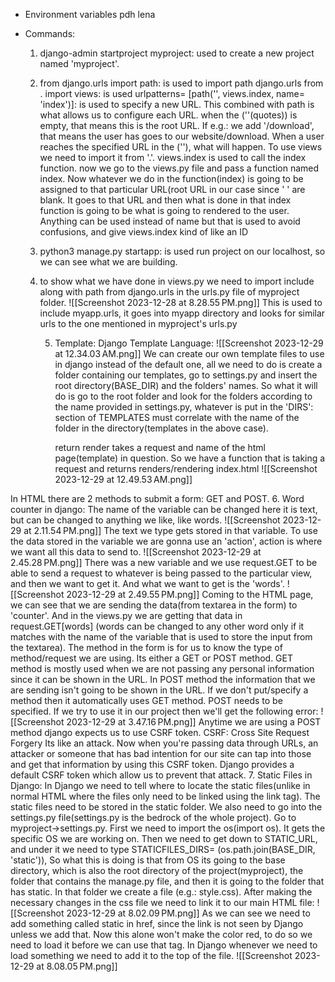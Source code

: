 - Environment variables pdh lena

- Commands:
	1. django-admin startproject myproject: used to create a new project named 'myproject'.
	2. from django.urls import path: is used to import path django.urls
	    from . import views: is used 
	    urlpatterns= [path('', views.index, name= 'index')]: is used to specify a new URL.
	    This combined with path is what allows us to configure each URL.
	    when the (''(quotes)) is empty, that means this is the root URL.
	    If e.g.: we add '/download', that means the user has goes to our website/download.
	    When a user reaches the specified URL in the (''), what will happen.
	    To use views we need to import it from '.'. views.index is used to call the index function.
	    now we go to the views.py file and pass a function named index. Now whatever we do in the function(index) is going to be assigned to that particular URL(root URL in our case since ' ' are blank.
	    It goes to that URL and then what is done in that index function is going to be what is going to rendered to the user.
	    Anything can be used instead of name but that is used to avoid confusions, and give views.index kind of like an ID
	    
	3. python3 manage.py startapp: is used run project on our localhost, so we can see what we are building.
	4.  to show what we have done in views.py we need to import include along with path from django.urls in the urls.py file of myproject folder.
            ![[Screenshot 2023-12-28 at 8.28.55 PM.png]]	This is used to include myapp.urls, it goes into myapp directory and looks for similar urls to the one mentioned in myproject's urls.py
            
        5. Template: Django Template Language:
            ![[Screenshot 2023-12-29 at 12.34.03 AM.png]]
            We can create our own template files to use in django instead of the default one, all we need to do is create a folder containing our templates, go to settings.py and insert the root directory(BASE_DIR) and the folders' names. So what it will do is go to the root folder and look for the folders according to the name provided in settings.py, whatever is put in the 'DIRS': section of TEMPLATES must correlate with the name of the folder in the directory(templates in the above case).
            
            return render takes a request and name of the html page(template) in question. So we have a function that is taking a request and returns renders/rendering index.html
            ![[Screenshot 2023-12-29 at 12.49.53 AM.png]]

In HTML there are 2 methods to submit a form: GET and POST.
			6.  Word counter in django:
				The name of the variable can be changed here it is text, but can be changed to anything we like, like words.
				![[Screenshot 2023-12-29 at 2.11.54 PM.png]]
				The text we type gets stored in that variable.
				To use the data stored in the variable we are gonna use an 'action', action is where we want all this data to send to.
				![[Screenshot 2023-12-29 at 2.45.28 PM.png]]
				There was a new variable and we use request.GET to be able to send a request to whatever is being passed to the particular view, and then we want to get it. And what we want to get is the 'words'.
				![[Screenshot 2023-12-29 at 2.49.55 PM.png]]
				Coming to the HTML page, we can see that we are sending the data(from textarea in the form) to 'counter'. And in the views.py we are getting that data in request.GET[words] (words can be changed to any other word only if it matches with the name of the variable that is used to store the input from the textarea).
				The method in the form is for us to know the type of method/request we are using. Its either a GET or POST method. 
				GET method is mostly used when we are not passing any personal information since it can be shown in the URL.
				In POST method the information that we are sending isn't going to be shown in the URL. 
				If we don't put/specify a method then it automatically uses GET method.
				POST needs to be specified.
				If we try to use it in our project then we'll get the following error:
				![[Screenshot 2023-12-29 at 3.47.16 PM.png]]
				Anytime we are using a POST method django expects us to use CSRF token.
				CSRF: Cross Site Request Forgery
				Its like an attack.
				Now when you're passing data through URLs, an attacker or someone that has bad intention for our site can tap into those and get that information by using this CSRF token. Django provides a default CSRF token which allow us to prevent that attack.
			7. Static Files in Django:
				In Django we need to tell where to locate the static files(unlike in normal HTML where the files only need to be linked using the link tag).
				The static files need to be stored in the static folder.
				We also need to go into the settings.py file(settings.py is the bedrock of the whole project).
				Go to myproject->settings.py.
				First we need to import the os(import os).
				It gets the specific OS we are working on.
				Then we need to get down to STATIC_URL, and under it we need to type STATICFILES_DIRS= (os.path.join(BASE_DIR, 'static')), 
				So what this is doing is that from OS its going to the base directory, which is also the root directory of the project(myproject), the folder that contains the manage.py file, and then it is going to the folder that has static.
				In that folder we create a file (e.g.: style.css).
				After making the necessary changes in the css file we need to link it to our main HTML file: 
				![[Screenshot 2023-12-29 at 8.02.09 PM.png]]
				As we can see we need to add something called static in href, since  the link is not seen by Django unless we add that.
				Now this alone won't make the color red, to do so we need to load it before we can use that tag. In Django whenever we need to load something we need to add it to the top of the file.
				![[Screenshot 2023-12-29 at 8.08.05 PM.png]]
				